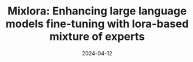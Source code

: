 ---
title: "Mixlora: Enhancing large language models fine-tuning with lora-based mixture of experts"
collection: publications
category: conferences
permalink: /publication/MixLoRA
date: 2024-04-12
venue: 'Arxiv'
paperurl: 'https://arxiv.org/abs/2404.15159'
citation: 'Li, D., Ma, Y., Wang, N., Ye, Z., Cheng, Z., Tang, Y., ... & Tang, M. (2024). Mixlora: Enhancing large language models fine-tuning with lora-based mixture of experts. arXiv preprint arXiv:2404.15159.'
---
